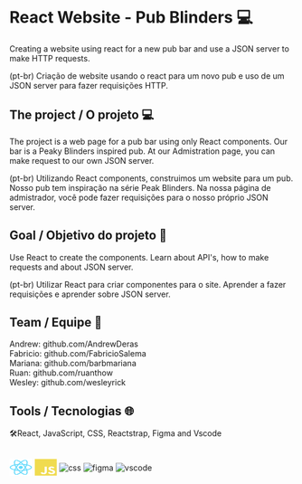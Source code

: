 # React Website - Pub Blinders 💻	

Creating a website using react for a new pub bar and use a JSON server to make HTTP requests.

(pt-br)
Criação de website usando o react para um novo pub e uso de um JSON server para fazer requisições HTTP.  


## The project / O projeto 💻
The project is a web page for a pub bar using only React components. Our bar is a Peaky Blinders inspired pub. At our Admistration page, you can make request to our own JSON server.

(pt-br)
Utilizando React components, construimos um website para um pub. Nosso pub tem inspiração na série Peak Blinders. Na nossa página de admistrador, você pode fazer requisições para o nosso próprio JSON server. 



## Goal / Objetivo do projeto 📍

Use React to create the components. Learn about API's, how to make requests and about JSON server. 

(pt-br)
Utilizar React para criar componentes para o site. Aprender a fazer requisições e aprender sobre JSON server.  


## Team /  Equipe 🧒
Andrew: github.com/AndrewDeras <br>
Fabricio: github.com/FabricioSalema <br>
Mariana: github.com/barbmariana <br>
Ruan: github.com/ruanthow <br>
Wesley: github.com/wesleyrick <br>


## Tools / Tecnologias 🌐

🛠️React, JavaScript, CSS, Reactstrap, Figma and Vscode
<div style="display: inline_block"><br>
<img align="center" alt="React" height="30" width="40" src="https://github.com/devicons/devicon/blob/master/icons/react/react-original.svg">
<img align="center" alt="Js" height="30" width="40" src="https://raw.githubusercontent.com/devicons/devicon/master/icons/javascript/javascript-plain.svg">
<img align="center" alt="css" height="30" width="40" src="https://user-images.githubusercontent.com/25181517/183898674-75a4a1b1-f960-4ea9-abcb-637170a00a75.png">
<img align="center" alt="figma" height="30" width="40" src="https://user-images.githubusercontent.com/25181517/189715289-df3ee512-6eca-463f-a0f4-c10d94a06b2f.png">
<img align="center" alt="vscode" height="30" width="40" src="https://user-images.githubusercontent.com/25181517/182618272-390ab138-7b29-44a0-85a2-62633957d815.png">

